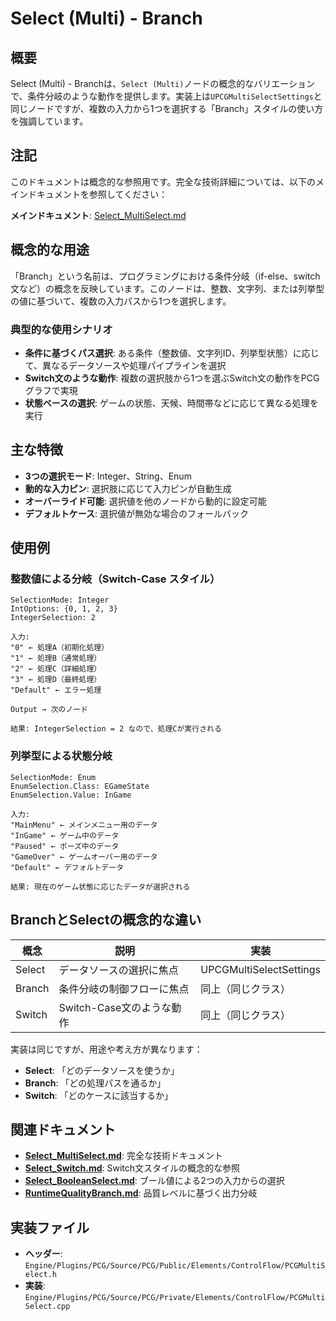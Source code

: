 # Select (Multi) - Branch

## 概要
Select (Multi) - Branchは、`Select (Multi)`ノードの概念的なバリエーションで、条件分岐のような動作を提供します。実装上は`UPCGMultiSelectSettings`と同じノードですが、複数の入力から1つを選択する「Branch」スタイルの使い方を強調しています。

## 注記
このドキュメントは概念的な参照用です。完全な技術詳細については、以下のメインドキュメントを参照してください：

**メインドキュメント**: [Select_MultiSelect.md](Select_MultiSelect.md)

## 概念的な用途
「Branch」という名前は、プログラミングにおける条件分岐（if-else、switch文など）の概念を反映しています。このノードは、整数、文字列、または列挙型の値に基づいて、複数の入力パスから1つを選択します。

### 典型的な使用シナリオ
- **条件に基づくパス選択**: ある条件（整数値、文字列ID、列挙型状態）に応じて、異なるデータソースや処理パイプラインを選択
- **Switch文のような動作**: 複数の選択肢から1つを選ぶSwitch文の動作をPCGグラフで実現
- **状態ベースの選択**: ゲームの状態、天候、時間帯などに応じて異なる処理を実行

## 主な特徴
- **3つの選択モード**: Integer、String、Enum
- **動的な入力ピン**: 選択肢に応じて入力ピンが自動生成
- **オーバーライド可能**: 選択値を他のノードから動的に設定可能
- **デフォルトケース**: 選択値が無効な場合のフォールバック

## 使用例

### 整数値による分岐（Switch-Case スタイル）
```
SelectionMode: Integer
IntOptions: {0, 1, 2, 3}
IntegerSelection: 2

入力:
"0" ← 処理A（初期化処理）
"1" ← 処理B（通常処理）
"2" ← 処理C（詳細処理）
"3" ← 処理D（最終処理）
"Default" ← エラー処理

Output → 次のノード

結果: IntegerSelection = 2 なので、処理Cが実行される
```

### 列挙型による状態分岐
```
SelectionMode: Enum
EnumSelection.Class: EGameState
EnumSelection.Value: InGame

入力:
"MainMenu" ← メインメニュー用のデータ
"InGame" ← ゲーム中のデータ
"Paused" ← ポーズ中のデータ
"GameOver" ← ゲームオーバー用のデータ
"Default" ← デフォルトデータ

結果: 現在のゲーム状態に応じたデータが選択される
```

## BranchとSelectの概念的な違い

| 概念 | 説明 | 実装 |
|------|------|------|
| Select | データソースの選択に焦点 | UPCGMultiSelectSettings |
| Branch | 条件分岐の制御フローに焦点 | 同上（同じクラス） |
| Switch | Switch-Case文のような動作 | 同上（同じクラス） |

実装は同じですが、用途や考え方が異なります：
- **Select**: 「どのデータソースを使うか」
- **Branch**: 「どの処理パスを通るか」
- **Switch**: 「どのケースに該当するか」

## 関連ドキュメント
- **[Select_MultiSelect.md](Select_MultiSelect.md)**: 完全な技術ドキュメント
- **[Select_Switch.md](Select_Switch.md)**: Switch文スタイルの概念的な参照
- **[Select_BooleanSelect.md](Select_BooleanSelect.md)**: ブール値による2つの入力からの選択
- **[RuntimeQualityBranch.md](RuntimeQualityBranch.md)**: 品質レベルに基づく出力分岐

## 実装ファイル
- **ヘッダー**: `Engine/Plugins/PCG/Source/PCG/Public/Elements/ControlFlow/PCGMultiSelect.h`
- **実装**: `Engine/Plugins/PCG/Source/PCG/Private/Elements/ControlFlow/PCGMultiSelect.cpp`
